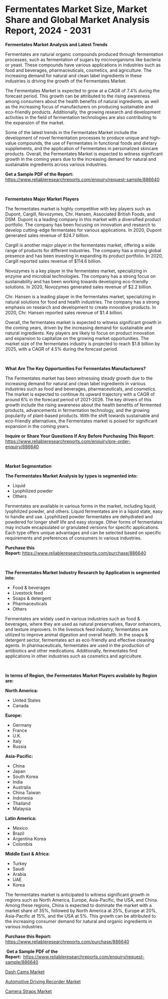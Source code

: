 <p><h1>Fermentates Market Size, Market Share and Global Market Analysis Report, 2024 - 2031</h1></p><p><strong>Fermentates Market Analysis and Latest Trends</strong></p>
<p><p>Fermentates are natural organic compounds produced through fermentation processes, such as fermentation of sugars by microorganisms like bacteria or yeast. These compounds have various applications in industries such as food and beverages, pharmaceuticals, cosmetics, and agriculture. The increasing demand for natural and clean label ingredients in these industries is driving the growth of the Fermentates Market.</p><p>The Fermentates Market is expected to grow at a CAGR of 7.4% during the forecast period. This growth can be attributed to the rising awareness among consumers about the health benefits of natural ingredients, as well as the increasing focus of manufacturers on producing sustainable and eco-friendly products. Additionally, the growing research and development activities in the field of fermentation technologies are also contributing to the expansion of the market.</p><p>Some of the latest trends in the Fermentates Market include the development of novel fermentation processes to produce unique and high-value compounds, the use of Fermentates in functional foods and dietary supplements, and the application of Fermentates in personalized skincare products. Overall, the Fermentates Market is expected to witness significant growth in the coming years due to the increasing demand for natural and sustainable ingredients across various industries.</p></p>
<p><strong>Get a Sample PDF of the Report:&nbsp;</strong> <a href="https://www.reliableresearchreports.com/enquiry/request-sample/886640">https://www.reliableresearchreports.com/enquiry/request-sample/886640</a></p>
<p>&nbsp;</p>
<p><strong>Fermentates Major Market Players</strong></p>
<p><p>The fermentates market is highly competitive with key players such as Dupont, Cargill, Novozymes, Chr. Hansen, Associated British Foods, and DSM. Dupont is a leading company in this market with a diversified product portfolio. The company has been focusing on innovation and research to develop cutting-edge fermentates for various applications. In 2020, Dupont generated sales revenue of $24.7 billion.</p><p>Cargill is another major player in the fermentates market, offering a wide range of products for different industries. The company has a strong global presence and has been investing in expanding its product portfolio. In 2020, Cargill reported sales revenue of $114.6 billion.</p><p>Novozymes is a key player in the fermentates market, specializing in enzyme and microbial technologies. The company has a strong focus on sustainability and has been working towards developing eco-friendly solutions. In 2020, Novozymes generated sales revenue of $2.2 billion.</p><p>Chr. Hansen is a leading player in the fermentates market, specializing in natural solutions for food and health industries. The company has a strong emphasis on research and development to create innovative products. In 2020, Chr. Hansen reported sales revenue of $1.4 billion.</p><p>Overall, the fermentates market is expected to witness significant growth in the coming years, driven by the increasing demand for sustainable and natural ingredients. Key players are likely to focus on product innovation and expansion to capitalize on the growing market opportunities. The market size of the fermentates industry is projected to reach $1.8 billion by 2025, with a CAGR of 4.5% during the forecast period.</p></p>
<p>&nbsp;</p>
<p><strong>What Are The Key Opportunities For Fermentates Manufacturers?</strong></p>
<p><p>The Fermentates market has been witnessing steady growth due to the increasing demand for natural and clean label ingredients in various industries such as food and beverages, pharmaceuticals, and cosmetics. The market is expected to continue its upward trajectory with a CAGR of around 6% in the forecast period of 2021-2026. The key drivers of this growth include the rising awareness about the health benefits of fermented products, advancements in fermentation technology, and the growing popularity of plant-based products. With the shift towards sustainable and eco-friendly alternatives, the Fermentates market is poised for significant expansion in the coming years.</p></p>
<p><strong>Inquire or Share Your Questions If Any Before Purchasing This Report:</strong> <a href="https://www.reliableresearchreports.com/enquiry/pre-order-enquiry/886640">https://www.reliableresearchreports.com/enquiry/pre-order-enquiry/886640</a></p>
<p>&nbsp;</p>
<p><strong>Market Segmentation</strong></p>
<p><strong>The Fermentates Market Analysis by types is segmented into:</strong></p>
<p><ul><li>Liquid</li><li>Lyophilized powder</li><li>Others</li></ul></p>
<p><p>Fermentates are available in various forms in the market, including liquid, lyophilized powder, and others. Liquid fermentates are in a liquid state, easy to handle and use. Lyophilized powder fermentates are dehydrated and powdered for longer shelf life and easy storage. Other forms of fermentates may include encapsulated or granulated versions for specific applications. Each type offers unique advantages and can be selected based on specific requirements and preferences of consumers in various industries.</p></p>
<p><strong>Purchase this Report:&nbsp;</strong><a href="https://www.reliableresearchreports.com/purchase/886640">https://www.reliableresearchreports.com/purchase/886640</a></p>
<p>&nbsp;</p>
<p><strong>The Fermentates Market Industry Research by Application is segmented into:</strong></p>
<p><ul><li>Food & beverages</li><li>Livestock feed</li><li>Soaps & detergent</li><li>Pharmaceuticals</li><li>Others</li></ul></p>
<p><p>Fermentates are widely used in various industries such as food & beverages, where they are used as natural preservatives, flavor enhancers, and texture improvers. In the livestock feed industry, fermentates are utilized to improve animal digestion and overall health. In the soaps & detergent sector, fermentates act as eco-friendly and effective cleaning agents. In pharmaceuticals, fermentates are used in the production of antibiotics and other medications. Additionally, fermentates find applications in other industries such as cosmetics and agriculture.</p></p>
<p>&nbsp;</p>
<p><strong>In terms of Region, the Fermentates Market Players available by Region are:</strong></p>
<p>
    <p> <strong> North America: </strong>
        <ul>
            <li>United States</li>
            <li>Canada</li>
        </ul>
        </p> 
    <p> <strong> Europe: </strong>
        <ul>
            <li>Germany</li>
            <li>France</li>
            <li>U.K.</li>
            <li>Italy</li>
            <li>Russia</li>
        </ul>
        </p> 
    <p> <strong> Asia-Pacific: </strong>
        <ul>
            <li>China</li>
            <li>Japan</li>
            <li>South Korea</li>
            <li>India</li>
            <li>Australia</li>
            <li>China Taiwan</li>
            <li>Indonesia</li>
            <li>Thailand</li>
            <li>Malaysia</li>
        </ul>
        </p> 
    <p> <strong> Latin America: </strong>
        <ul>
            <li>Mexico</li>
            <li>Brazil</li>
            <li>Argentina Korea</li>
            <li>Colombia</li>
        </ul>
        </p> 
    <p> <strong> Middle East & Africa: </strong>
        <ul>
            <li>Turkey</li>
            <li>Saudi</li>
            <li>Arabia</li>
            <li>UAE</li>
            <li>Korea</li>
        </ul>
    </p>
    </p>
<p><p>The fermentates market is anticipated to witness significant growth in regions such as North America, Europe, Asia-Pacific, the USA, and China. Among these regions, China is expected to dominate the market with a market share of 35%, followed by North America at 25%, Europe at 20%, Asia-Pacific at 15%, and the USA at 5%. This growth can be attributed to the increasing consumer demand for natural and organic ingredients in various industries.</p></p>
<p><strong>Purchase this Report: </strong><a href="https://www.reliableresearchreports.com/purchase/886640">https://www.reliableresearchreports.com/purchase/886640</a></p>
<p>&nbsp;<strong>Get a Sample PDF of the Report:&nbsp;&nbsp;</strong><a href="https://www.reliableresearchreports.com/enquiry/request-sample/886640">https://www.reliableresearchreports.com/enquiry/request-sample/886640</a></p>
<p><strong></strong></p>
<p><p><a href="https://view.publitas.com/reportprime-1/dash-cams-market-provides-a-comprehensive-analysis-including-a-macro-overview-of-the-market-as-well-as-micro-details-such-as-market-size-and-competitive-landscape/">Dash Cams Market</a></p><p><a href="https://view.publitas.com/reportprime-1/automotive-driving-recorder-market-analysis-examines-its-scope-on-growth-opportunities-and-forecasted-trends-spanning-from-2023-to-2030/">Automotive Driving Recorder Market</a></p><p><a href="https://view.publitas.com/reportprime-1/camera-straps-market-research-report-unlocks-analysis-on-the-market-financial-status-market-size-and-market-revenue-upto-2030/">Camera Straps Market</a></p></p>